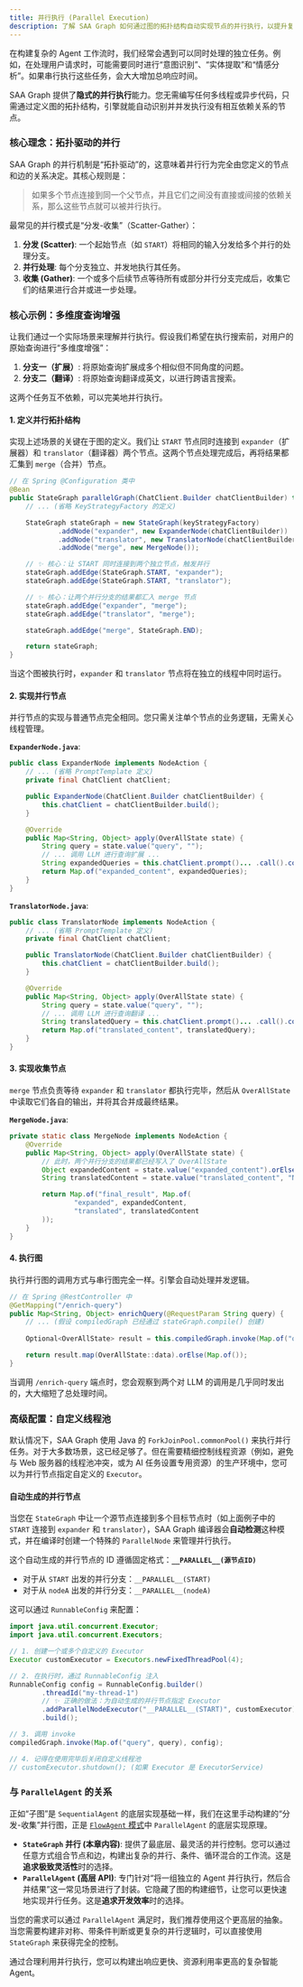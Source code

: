 ```yaml
---
title: 并行执行 (Parallel Execution)
description: 了解 SAA Graph 如何通过图的拓扑结构自动实现节点的并行执行，以提升复杂工作流的性能和效率。
---
```


在构建复杂的 Agent 工作流时，我们经常会遇到可以同时处理的独立任务。例如，在处理用户请求时，可能需要同时进行“意图识别”、“实体提取”和“情感分析”。如果串行执行这些任务，会大大增加总响应时间。

SAA Graph 提供了**隐式的并行执行**能力。您无需编写任何多线程或异步代码，只需通过定义图的拓扑结构，引擎就能自动识别并并发执行没有相互依赖关系的节点。

### 核心理念：拓扑驱动的并行

SAA Graph 的并行机制是“拓扑驱动”的，这意味着并行行为完全由您定义的节点和边的关系决定。其核心规则是：

> 如果多个节点连接到同一个父节点，并且它们之间没有直接或间接的依赖关系，那么这些节点就可以被并行执行。

最常见的并行模式是“分发-收集”（Scatter-Gather）：
1.  **分发 (Scatter)**: 一个起始节点（如 `START`）将相同的输入分发给多个并行的处理分支。
2.  **并行处理**: 每个分支独立、并发地执行其任务。
3.  **收集 (Gather)**: 一个或多个后续节点等待所有或部分并行分支完成后，收集它们的结果进行合并或进一步处理。

### 核心示例：多维度查询增强

让我们通过一个实际场景来理解并行执行。假设我们希望在执行搜索前，对用户的原始查询进行“多维度增强”：
1.  **分支一（扩展）**: 将原始查询扩展成多个相似但不同角度的问题。
2.  **分支二（翻译）**: 将原始查询翻译成英文，以进行跨语言搜索。

这两个任务互不依赖，可以完美地并行执行。

#### 1. 定义并行拓扑结构

实现上述场景的关键在于图的定义。我们让 `START` 节点同时连接到 `expander`（扩展器）和 `translator`（翻译器）两个节点。这两个节点处理完成后，再将结果都汇集到 `merge`（合并）节点。

```java
// 在 Spring @Configuration 类中
@Bean
public StateGraph parallelGraph(ChatClient.Builder chatClientBuilder) throws GraphStateException {
    // ... (省略 KeyStrategyFactory 的定义)

    StateGraph stateGraph = new StateGraph(keyStrategyFactory)
            .addNode("expander", new ExpanderNode(chatClientBuilder))
            .addNode("translator", new TranslatorNode(chatClientBuilder))
            .addNode("merge", new MergeNode());

    // ✨ 核心：让 START 同时连接到两个独立节点，触发并行
    stateGraph.addEdge(StateGraph.START, "expander");
    stateGraph.addEdge(StateGraph.START, "translator");

    // ✨ 核心：让两个并行分支的结果都汇入 merge 节点
    stateGraph.addEdge("expander", "merge");
    stateGraph.addEdge("translator", "merge");

    stateGraph.addEdge("merge", StateGraph.END);

    return stateGraph;
}
```
当这个图被执行时，`expander` 和 `translator` 节点将在独立的线程中同时运行。

#### 2. 实现并行节点

并行节点的实现与普通节点完全相同。您只需关注单个节点的业务逻辑，无需关心线程管理。

**`ExpanderNode.java`**:
```java
public class ExpanderNode implements NodeAction {
    // ... (省略 PromptTemplate 定义)
    private final ChatClient chatClient;

    public ExpanderNode(ChatClient.Builder chatClientBuilder) {
        this.chatClient = chatClientBuilder.build();
    }

    @Override
    public Map<String, Object> apply(OverAllState state) {
        String query = state.value("query", "");
        // ... 调用 LLM 进行查询扩展 ...
        String expandedQueries = this.chatClient.prompt()... .call().content();
        return Map.of("expanded_content", expandedQueries);
    }
}
```

**`TranslatorNode.java`**:
```java
public class TranslatorNode implements NodeAction {
    // ... (省略 PromptTemplate 定义)
    private final ChatClient chatClient;

    public TranslatorNode(ChatClient.Builder chatClientBuilder) {
        this.chatClient = chatClientBuilder.build();
    }

    @Override
    public Map<String, Object> apply(OverAllState state) {
        String query = state.value("query", "");
        // ... 调用 LLM 进行查询翻译 ...
        String translatedQuery = this.chatClient.prompt()... .call().content();
        return Map.of("translated_content", translatedQuery);
    }
}
```

#### 3. 实现收集节点

`merge` 节点负责等待 `expander` 和 `translator` 都执行完毕，然后从 `OverAllState` 中读取它们各自的输出，并将其合并成最终结果。

**`MergeNode.java`**:
```java
private static class MergeNode implements NodeAction {
    @Override
    public Map<String, Object> apply(OverAllState state) {
        // 此时，两个并行分支的结果都已经写入了 OverAllState
        Object expandedContent = state.value("expanded_content").orElse("N/A");
        String translatedContent = state.value("translated_content", "N/A");

        return Map.of("final_result", Map.of(
                "expanded", expandedContent,
                "translated", translatedContent
        ));
    }
}
```

#### 4. 执行图

执行并行图的调用方式与串行图完全一样。引擎会自动处理并发逻辑。

```java
// 在 Spring @RestController 中
@GetMapping("/enrich-query")
public Map<String, Object> enrichQuery(@RequestParam String query) {
    // ... (假设 compiledGraph 已经通过 stateGraph.compile() 创建)
    
    Optional<OverAllState> result = this.compiledGraph.invoke(Map.of("query", query));

    return result.map(OverAllState::data).orElse(Map.of());
}
```

当调用 `/enrich-query` 端点时，您会观察到两个对 LLM 的调用是几乎同时发出的，大大缩短了总处理时间。

### 高级配置：自定义线程池

默认情况下，SAA Graph 使用 Java 的 `ForkJoinPool.commonPool()` 来执行并行任务。对于大多数场景，这已经足够了。但在需要精细控制线程资源（例如，避免与 Web 服务器的线程池冲突，或为 AI 任务设置专用资源）的生产环境中，您可以为并行节点指定自定义的 `Executor`。

#### 自动生成的并行节点

当您在 `StateGraph` 中让一个源节点连接到多个目标节点时（如上面例子中的 `START` 连接到 `expander` 和 `translator`），SAA Graph 编译器会**自动检测**这种模式，并在编译时创建一个特殊的 `ParallelNode` 来管理并行执行。

这个自动生成的并行节点的 ID 遵循固定格式：**`__PARALLEL__(源节点ID)`**

- 对于从 `START` 出发的并行分支：`__PARALLEL__(START)`  
- 对于从 `nodeA` 出发的并行分支：`__PARALLEL__(nodeA)`

这可以通过 `RunnableConfig` 来配置：

```java
import java.util.concurrent.Executor;
import java.util.concurrent.Executors;

// 1. 创建一个或多个自定义的 Executor
Executor customExecutor = Executors.newFixedThreadPool(4);

// 2. 在执行时，通过 RunnableConfig 注入
RunnableConfig config = RunnableConfig.builder()
        .threadId("my-thread-1")
        // ✨ 正确的做法：为自动生成的并行节点指定 Executor
        .addParallelNodeExecutor("__PARALLEL__(START)", customExecutor)
        .build();

// 3. 调用 invoke
compiledGraph.invoke(Map.of("query", query), config);

// 4. 记得在使用完毕后关闭自定义线程池
// customExecutor.shutdown(); (如果 Executor 是 ExecutorService)
```

### 与 `ParallelAgent` 的关系

正如“子图”是 `SequentialAgent` 的底层实现基础一样，我们在这里手动构建的“分发-收集”并行图，正是 [`FlowAgent` 模式](../patterns/flow)中 `ParallelAgent` 的底层实现原理。

-   **`StateGraph` 并行 (本章内容)**: 提供了最底层、最灵活的并行控制。您可以通过任意方式组合节点和边，构建出复杂的并行、条件、循环混合的工作流。这是**追求极致灵活性**时的选择。
-   **`ParallelAgent` (高层 API)**: 专门针对“将一组独立的 Agent 并行执行，然后合并结果”这一常见场景进行了封装。它隐藏了图的构建细节，让您可以更快速地实现并行任务。这是**追求开发效率**时的选择。

当您的需求可以通过 `ParallelAgent` 满足时，我们推荐使用这个更高层的抽象。当您需要构建非对称、带条件判断或更复杂的并行逻辑时，可以直接使用 `StateGraph` 来获得完全的控制。

通过合理利用并行执行，您可以构建出响应更快、资源利用率更高的复杂智能 Agent。
